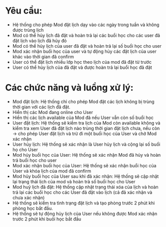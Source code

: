 # Yêu cầu:

-   Hệ thống cho phép Mod đặt lịch dạy vào các ngày trong tuần và không được trùng lịch
-   Mod có thể hủy lịch đã đặt và hoàn trả lại các buổi học cho các user đã đặt lịch vào lịch đã hủy đó
-   Mod có thể hủy lịch của user đã đặt và hoàn trả lại số buổi học cho user
-   Mod xác nhận buổi học của user và tự động hủy các đặt lịch của user khác vào thời gian đã confirm
-   User có thể đặt lịch nhiều lớp học theo lịch của mod đã đặt từ trước
-   User có thể hủy lịch của đã đặt và được hoàn trả lại buổi học đã đặt

# Các chức năng và luồng xử lý:

-   Mod đặt lịch: Hệ thống chỉ cho phép Mod đặt các lịch không bị trùng thời gian với các lịch đã đặt.
-   Hiển thị các Mod đang online cho User
-   Hiển thị các lịch available của Mod đã nếu User vẫn còn số buổi học
-   User đặt lịch: Hệ thống sẽ kiểm tra lịch của Mod còn available không và kiểm tra xem User đã đặt lịch nào trùng thời gian đặt lịch chưa, nếu còn -> cho phép User đặt lịch và trừ đi một buổi học của User và chờ Mod xác nhận
-   User hủy lịch: Hệ thống sẽ xác nhận là User hủy lịch và cộng lại số buổi họ cho User
-   Mod hủy buổi học của User: Hệ thống sẽ xác nhận Mod đã hủy và hoàn trả buổi học cho user
-   Mod xác nhận buổi học của User: Hệ thống sẽ xác nhận buổi học của User và khóa lịch của mod đã confirm
-   Mod hủy buổi học của User sau khi đã xác nhận: Hệ thống sẽ cập nhật lại trạng thái lịch của mod và hoàn trả số buổi học cho User
-   Mod huỷ lịch đã đặt: Hệ thống cập nhật trạng thái xóa của lịch và hoàn trả lại các buổi học cho các User đã đặt vào lịch (cả đã xác nhận và chưa xác nhận)
-   Hệ thống sẽ kiểm tra tình trạng đặt lịch và tạo phòng trước 2 phút khi phòng học bắt đầu.
-   Hệ thống sẽ tự động hủy lịch của User nếu không được Mod xác nhận trước 2 phút khi buôi học bắt đầu
